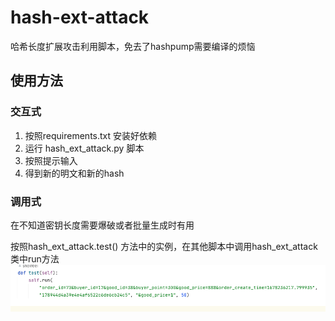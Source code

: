# hash-ext-attack
哈希长度扩展攻击利用脚本，免去了hashpump需要编译的烦恼


## 使用方法

### 交互式
1. 按照requirements.txt 安装好依赖
2. 运行 hash_ext_attack.py  脚本
3. 按照提示输入
4. 得到新的明文和新的hash

### 调用式
在不知道密钥长度需要爆破或者批量生成时有用

按照hash_ext_attack.test() 方法中的实例，在其他脚本中调用hash_ext_attack类中run方法
![img.png](img.png)
